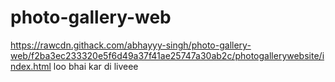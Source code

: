 # photo-gallery-web
https://rawcdn.githack.com/abhayyy-singh/photo-gallery-web/f2ba3ec233320e5f6d49a37f41ae25747a30ab2c/photogallerywebsite/index.html 
loo bhai kar di liveee
